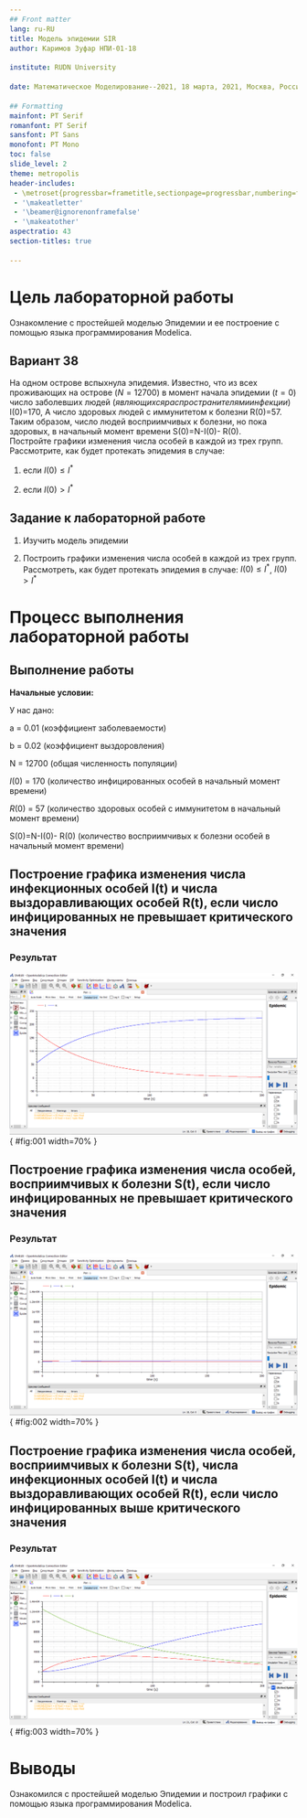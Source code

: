 ```yaml
---
## Front matter
lang: ru-RU
title: Модель эпидемии SIR
author: Каримов Зуфар НПИ-01-18

institute: RUDN University

date: Математическое Моделирование--2021, 18 марта, 2021, Москва, Россия

## Formatting
mainfont: PT Serif
romanfont: PT Serif
sansfont: PT Sans
monofont: PT Mono
toc: false
slide_level: 2
theme: metropolis
header-includes:
 - \metroset{progressbar=frametitle,sectionpage=progressbar,numbering=fraction}
 - '\makeatletter'
 - '\beamer@ignorenonframefalse'
 - '\makeatother'
aspectratio: 43
section-titles: true

---
```


# Цель лабораторной работы

Ознакомление с простейшей моделью Эпидемии и ее построение с помощью языка программирования Modelica.


## Вариант 38

На одном острове вспыхнула эпидемия. Известно, что из всех проживающих
на острове $(N=12 700)$ в момент начала эпидемии $(t=0)$ число заболевших людей $(являющихся распространителями инфекции)$ I$(0)$=170, А число здоровых людей с иммунитетом к болезни R$(0)$=57. Таким образом, число людей восприимчивых к болезни, но пока здоровых, в начальный момент времени S$(0)$=N-I$(0)$- R$(0)$.  
Постройте графики изменения числа особей в каждой из трех групп.  
Рассмотрите, как будет протекать эпидемия в случае:

1. если $I(0) \leq I^*$

2. если $I(0) > I^*$



## Задание к лабораторной работе

1.	Изучить модель эпидемии

2.	Построить графики изменения числа особей в каждой из трех групп. Рассмотреть, как будет протекать эпидемия в случае: $I(0)\leq I^*$, $I(0)>I^*$


# Процесс выполнения лабораторной работы

## Выполнение работы

**Начальные условии:**

У нас дано:

a = 0.01 (коэффициент заболеваемости)  

b = 0.02 (коэффициент выздоровления)

N = 12700 (общая численность популяции)  

$I(0)$ = 170 (количество инфицированных особей в начальный момент времени)

$R(0)$ = 57 (количество здоровых особей с иммунитетом в начальный момент времени)

S$(0)$=N-I$(0)$- R$(0)$ (количество восприимчивых к болезни особей в начальный момент времени)

## Построение графика изменения числа инфекционных особей I(t) и числа выздоравливающих особей R(t), если число инфицированных не превышает критического значения

### Результат

![График изменения числа инфекционных особей I(t) и числа выздоравливающих особей R(t), если число инфицированных не превышает критического значения](https://github.com/zikarimov/2020-2021_mathmod/blob/master/lab06/image/Screenshot_1.png?raw=true){ #fig:001 width=70% }


## Построение графика изменения числа особей, восприимчивых к болезни S(t), если число инфицированных не превышает критического значения

### Результат

![График изменения числа особей, восприимчивых к болезни S(t), если число инфицированных не превышает критического значения](https://github.com/zikarimov/2020-2021_mathmod/blob/master/lab06/image/Screenshot_2.png?raw=true){ #fig:002 width=70% }


## Построение графика изменения числа особей, восприимчивых к болезни S(t), числа инфекционных особей I(t) и числа выздоравливающих особей R(t), если число инфицированных выше критического значения

### Результат

![График изменения числа особей, восприимчивых к болезни S(t), числа инфекционных особей I(t) и числа выздоравливающих особей R(t), если число инфицированных выше критического значения](https://github.com/zikarimov/2020-2021_mathmod/blob/master/lab06/image/Screenshot_3.png?raw=true){ #fig:003 width=70% }



# Выводы

Ознакомился с простейшей моделью Эпидемии и построил графики с помощью языка программирования Modelica.
